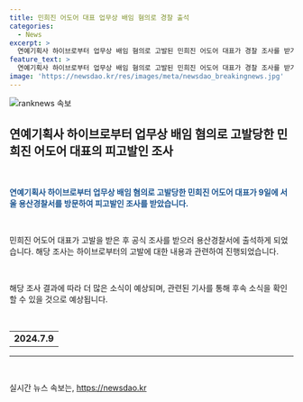 ```yaml
---
title: 민희진 어도어 대표 업무상 배임 혐의로 경찰 출석
categories:
  - News
excerpt: >
  연예기획사 하이브로부터 업무상 배임 혐의로 고발된 민희진 어도어 대표가 경찰 조사를 받기 위해 출석했습니다.
feature_text: >
  연예기획사 하이브로부터 업무상 배임 혐의로 고발된 민희진 어도어 대표가 경찰 조사를 받기 위해 출석했습니다.
image: 'https://newsdao.kr/res/images/meta/newsdao_breakingnews.jpg'
---
```


<p><img src="https://newsdao.kr/res/images/meta/newsdao_breakingnews.jpg" alt="ranknews 속보" /></p>

<h2 data-ke-size="size26">연예기획사 하이브로부터 업무상 배임 혐의로 고발당한 민희진 어도어 대표의 피고발인 조사</h2>

<p data-ke-size="size16">&nbsp;</p>

<p data-ke-size="size16"><b><span style="color: #1a5490;">연예기획사 하이브로부터 업무상 배임 혐의로 고발당한 민희진 어도어 대표가 9일에 서울 용산경찰서를 방문하여 피고발인 조사를 받았습니다.</span></b></p>

<p data-ke-size="size16">&nbsp;</p>

<p data-ke-size="size16">민희진 어도어 대표가 고발을 받은 후 공식 조사를 받으러 용산경찰서에 출석하게 되었습니다. 해당 조사는 하이브로부터의 고발에 대한 내용과 관련하여 진행되었습니다.</p>

<p data-ke-size="size16">&nbsp;</p>

<p data-ke-size="size16">해당 조사 결과에 따라 더 많은 소식이 예상되며, 관련된 기사를 통해 후속 소식을 확인할 수 있을 것으로 예상됩니다.</p>

<p data-ke-size="size16">&nbsp;</p>

<table>
<tbody>
<tr>
<td style="text-align: center; height: 17px;"><b>2024.7.9</b></td>
</tr>
</tbody>
</table>

<hr>

<p data-ke-size="size16">&nbsp;</p>
실시간 뉴스 속보는, <a href="https://newsdao.kr" rel="dofollow">https://newsdao.kr</a>


